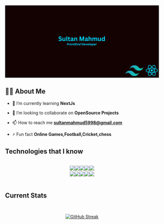 ![The San Juan Mountains are beautiful!](https://raw.githubusercontent.com/sultan435/sultan435/main/Screenshot_13.png "San Juan Mountains")

## 🙋‍♂️ About Me


- 🌱 I’m currently learning **NextJs**

- 👯 I’m looking to collaborate on **OpenSource Projects**

- 📫 How to reach me **sultanmahmud5998@gmail.com**

- ⚡ Fun fact **Online Games,Football,Cricket,chess**

## Technologies that I know

</br>
<div align="center">
  <img src="https://github.com/sabbirsami/sabbirsami/assets/73050937/4f7f8102-d0f1-4d53-bfea-fdeb345fcec4"width="20%"/><img src="https://github.com/sabbirsami/sabbirsami/assets/73050937/a0e15205-153b-46d2-b96d-23618ef278ab"width="20%"/><img src="https://github.com/sabbirsami/sabbirsami/assets/73050937/ad95fb81-52e8-4a36-ae5e-3fd661abc50b"width="20%"/><img src="https://github.com/sabbirsami/sabbirsami/assets/73050937/b885f4c0-77f8-4f3b-a2d6-97e288899bda"width="20%"/><img src="https://github.com/sabbirsami/sabbirsami/assets/73050937/dcd0906d-8c90-422e-b686-704bdf433ea0"width="20%"/>
</div>
<div align="center">
<img src="https://github.com/sabbirsami/sabbirsami/assets/73050937/3bf1156b-789c-4fc9-bcce-811ad47d345b"width="20%"/><img src="https://github.com/sabbirsami/sabbirsami/assets/73050937/6e60a319-d671-4ded-8240-f3c26494d9b7"width="20%"/><img src="https://github.com/sabbirsami/sabbirsami/assets/73050937/a48581d1-ff89-42bf-95df-a544e2611a26"width="20%"/><img src="https://github.com/sabbirsami/sabbirsami/assets/73050937/8ef1aff8-1038-4a78-a99c-bd585a35be0d"width="20%"/><img src="https://github.com/sabbirsami/sabbirsami/assets/73050937/041103be-71bc-48c5-9343-c9ac75a6c946"width="20%"/>
</div>
</br>

## Current Stats

</br>
<div align="center"  width="100%">

  [![GitHub Streak](https://github-readme-streak-stats.herokuapp.com?user=sultan435&theme=dark)](https://git.io/streak-stats)
</div>

</br>
